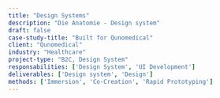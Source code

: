 ```yaml
---
title: "Design Systems"
description: "Die Anatomie - Design system"
draft: false
case-study-title: "Built for Qunomedical"
client: "Qunomedical"
industry: "Healthcare"
project-type: "B2C, Design System"
responsabilities: ['Design System', 'UI Development']
deliverables: ['Design system', 'Design']
methods: ['Immersion', 'Co-Creation', 'Rapid Prototyping']
---
```

